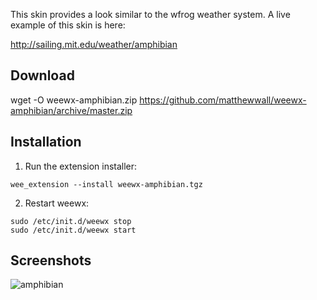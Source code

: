 This skin provides a look similar to the wfrog weather system.  A live example of this skin is here:

http://sailing.mit.edu/weather/amphibian


## Download

wget -O weewx-amphibian.zip https://github.com/matthewwall/weewx-amphibian/archive/master.zip

## Installation

1. Run the extension installer:

```
wee_extension --install weewx-amphibian.tgz
```

2. Restart weewx:

```
sudo /etc/init.d/weewx stop
sudo /etc/init.d/weewx start
```

## Screenshots
![amphibian](http://lancet.mit.edu/mwall/projects/weather/amphibian-for-weewx-0.1/amphibian-for-weewx.png )

